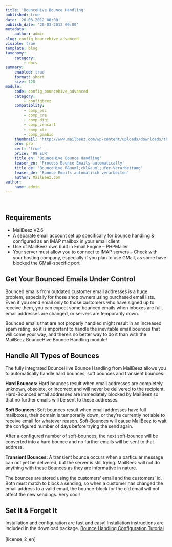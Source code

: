```yaml
---
title: 'BounceHive Bounce Handling'
published: true
date: '26-03-2012 00:00'
publish_date: '26-03-2012 00:00'
metadata:
    author: admin
slug: config_bouncehive_advanced
visible: true
template: blog
taxonomy:
    category:
        - docs
summary:
    enabled: true
    format: short
    size: 128
module:
    code: config_bouncehive_advanced
    category:
        - configbeez
    compatiblity:
        - comp_osc
        - comp_cre
        - comp_digi
        - comp_zencart
        - comp_xtc
        - comp_gambio
    thumbnail: 'http://www.mailbeez.com/wp-content/uploads/downloads/thumbnails/2012/05/icon_321.png'
    pro: pro
    cert: 'true'
    price: '99 EUR'
    title_en: 'BounceHive Bounce Handling'
    teaser_en: 'Process Bounce Emails automatically'
    title_de: 'BounceHive R&uuml;ckl&auml;ufer-Verarbeitung'
    teaser_de: 'Bounce Emails automatisch verarbeiten'
    author: MailBeez.com
author:
    name: admin
---
```


 

## Requirements

- MailBeez V2.6
- A separate email account set up specifically for bounce handling & configured as an IMAP mailbox in your email client
- Use of MailBeez own built in Email Engine – PHPMailer
- Your server must allow you to connect to IMAP servers – Check with your hosting company, especially if you plan to use GMail, as some have blocked the GMail-specific port

## Get Your Bounced Emails Under Control

Bounced emails from outdated customer email addresses is a huge problem, especially for those shop owners using purchased email lists. Even if you send email only to those customers who have signed up to receive them, you can expect some bounced emails when inboxes are full, email addresses are changed, or servers are temporarily down.

Bounced emails that are not properly handled might result in an increased spam rating, so it is important to handle the inevitable email bounces that will come your way, and there’s no better way to do it than with the MailBeez BounceHive Bounce Handling module!

## Handle All Types of Bounces

The fully integrated BounceHive Bounce Handling from MailBeez allows you to automatically handle hard bounces, soft bounces and transient bounces:

**Hard Bounces:** Hard bounces result when email addresses are completely unknown, obsolete, or incorrect and will never be delivered to the recipient. Hard-Bounced email addresses are immediately blocked by MailBeez so that no further emails will be sent to these addresses.

**Soft Bounces:** Soft bounces result when email addresses have full mailboxes, their domain is temporarily down, or they’re currently not able to receive email for whatever reason. Soft-Bounces will cause MailBeez to wait the configured number of days before trying the send again.

After a configured number of soft-bounces, the next soft-bounce will be converted into a hard bounce and no further emails will be sent to that address.

**Transient Bounces:** A transient bounce occurs when a particular message can not yet be delivered, but the server is still trying. MailBeez will not do anything with these Bounces as they are informative in nature.

The bounces are stored using the customers’ email and the customers’ id. Both must match to block a sending, so when a customer has changed the email address to a valid email, the bounce-block for the old email will not affect the new sendings. Very cool!

## Set It & Forget It

Installation and configuration are fast and easy! Installation instructions are included in the download package. [Bounce Handling Configuration Tutorial](/documentation/tutorials/configbeez-tutorials/bouncehive-bounce-handling-configuration-tutorial/)  
    
 [license\_2\_en]  
  
